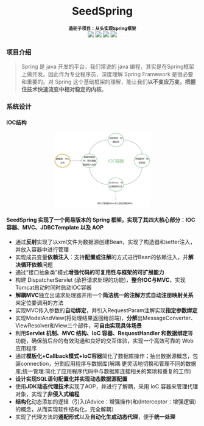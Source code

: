 

<div align=center>
    <h1>SeedSpring</h1>
</div>

<div align=center>
    <small><b>造轮子项目：从头实现Spring框架</b></small>
</div>

<div align=center>
<img src= https://img.shields.io/badge/Java-1.8-orange /> <img src=https://img.shields.io/badge/dom4j-1.6.1-blue /> <img src=https://img.shields.io/badge/mysql-8.0.28-lightgrey /> <img src=https://img.shields.io/badge/tomcat-9.0.75-red />
</div>

### 项目介绍

> Spring 是 java 开发的平台，我们常说的 java 编程，其实是在Spring框架上做开发。因此作为专业程序员，深度理解 Spring Framework 是很必要和重要的。对 Spring 这个基础框架的理解，能让我们**以不变应万变，把握住技术快速流变中相对稳定的内核**。

### 系统设计
#### IOC结构
<div align=center>
<img src="./img/IOC.png" width="50%" height="50%">
</div>

#### SeedSpring 实现了一个简易版本的 Spring 框架，实现了其四大核心部分：IOC容器、MVC、JDBCTemplate 以及 AOP

* 通过**反射**实现了以xml文件为数据源创建Bean，实现了构造器和setter注入，并放入容器中进行管理
* 实现成员变量**依赖注入**：支持**配置或注解**的方式进行Bean的依赖注入，并**解决循环依赖**问题
* 通过“接口抽象类”模式**增强代码的可复用性与框架的可扩展能力**
* 构建 DispatcherServlet (承担请求处理的功能)，**整合IOC与MVC**，实现Tomcat启动时同时启动IOC容器
* **解耦MVC**独立出请求处理器并用一个**简洁统一的注解方式自动注册映射关系**来定位要调用的方法
* 实现MVC传入参数的**自动绑定**，并引入RequestParam注解实现**指定参数绑定**
* 实现ModelAndView(将处理结果返回给前端)，**分解**出MessageConverter、ViewResolver和View三个部件，可**自由实现具体场景**
* 利用**Servlet 机制、MVC 结构、IoC 容器、RequestHandler 和数据绑定**等功能，确保前后台的有效沟通和良好的交互体验，实现一个高效可靠的 Web 应用程序
* 通过**模板化+Callback模式+IoC容器**简化了数据库操作；抽出数据源概念，包装connection，分割应用程序与数据库(解耦:更灵活地切换和管理不同的数据库;统一管理:简化了应用程序代码中与数据库连接相关的繁琐和重复的工作)
* **设计实现SQL语句配置化并实现动态数据源配置**
* 使用**JDK动态代理技术**实现了AOP，并进行了解耦，采用 IoC 容器来管理代理对象，实现了**非侵入式编程**
* **结构化**动态添加的逻辑（引入(Advice：增强操作)和(Interceptor：增强逻辑)的概念，从而实现软件结构化，完全解耦）
* 实现了代理方法的**通配形式**以及**自动化生成动态代理**，便于**统一处理**
